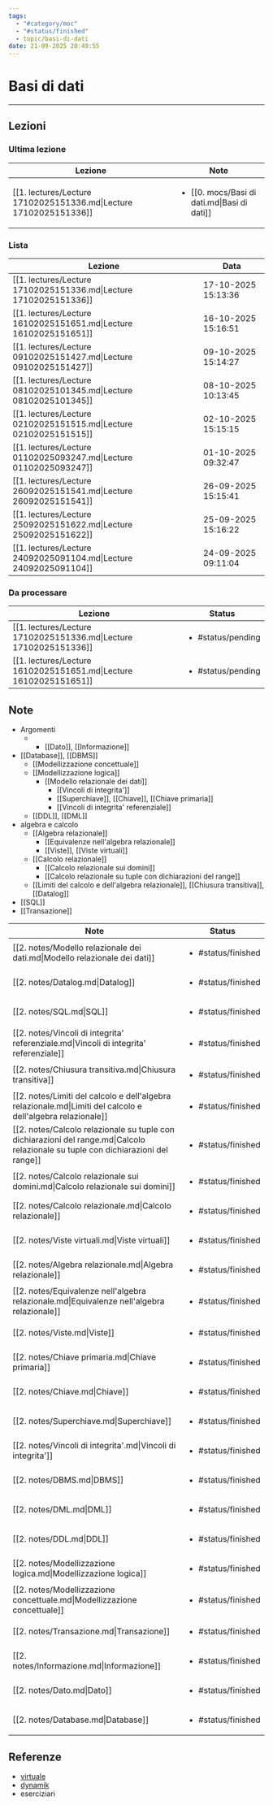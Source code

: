```yaml
---
tags:
  - "#category/moc"
  - "#status/finished"
  - topic/basi-di-dati
date: 21-09-2025 20:49:55
---
```

# Basi di dati
---
## Lezioni
### Ultima lezione
<!-- QueryToSerialize: TABLE WITHOUT ID file.link AS Lezione, file.inlinks AS Note FROM #category/lecture AND #topic/basi-di-dati SORT file.ctime DESC LIMIT 1 -->
<!-- SerializedQuery: TABLE WITHOUT ID file.link AS Lezione, file.inlinks AS Note FROM #category/lecture AND #topic/basi-di-dati SORT file.ctime DESC LIMIT 1 -->

| Lezione                                                           | Note                                                        |
| ----------------------------------------------------------------- | ----------------------------------------------------------- |
| [[1. lectures/Lecture 17102025151336.md\|Lecture 17102025151336]] | <ul><li>[[0. mocs/Basi di dati.md\|Basi di dati]]</li></ul> |
<!-- SerializedQuery END -->

### Lista
<!-- QueryToSerialize: TABLE WITHOUT ID file.link AS Lezione, date AS Data FROM #category/lecture AND #topic/basi-di-dati SORT file.ctime DESC -->
<!-- SerializedQuery: TABLE WITHOUT ID file.link AS Lezione, date AS Data FROM #category/lecture AND #topic/basi-di-dati SORT file.ctime DESC -->

| Lezione                                                           | Data                |
| ----------------------------------------------------------------- | ------------------- |
| [[1. lectures/Lecture 17102025151336.md\|Lecture 17102025151336]] | 17-10-2025 15:13:36 |
| [[1. lectures/Lecture 16102025151651.md\|Lecture 16102025151651]] | 16-10-2025 15:16:51 |
| [[1. lectures/Lecture 09102025151427.md\|Lecture 09102025151427]] | 09-10-2025 15:14:27 |
| [[1. lectures/Lecture 08102025101345.md\|Lecture 08102025101345]] | 08-10-2025 10:13:45 |
| [[1. lectures/Lecture 02102025151515.md\|Lecture 02102025151515]] | 02-10-2025 15:15:15 |
| [[1. lectures/Lecture 01102025093247.md\|Lecture 01102025093247]] | 01-10-2025 09:32:47 |
| [[1. lectures/Lecture 26092025151541.md\|Lecture 26092025151541]] | 26-09-2025 15:15:41 |
| [[1. lectures/Lecture 25092025151622.md\|Lecture 25092025151622]] | 25-09-2025 15:16:22 |
| [[1. lectures/Lecture 24092025091104.md\|Lecture 24092025091104]] | 24-09-2025 09:11:04 |
<!-- SerializedQuery END -->



### Da processare
<!-- QueryToSerialize: TABLE WITHOUT ID file.link as Lezione, filter(file.tags, (t) => t="#status/pending" OR t="#status/ongoing") AS Status FROM #category/lecture AND #topic/basi-di-dati AND (#status/pending OR #status/ongoing) SORT date DESC -->
<!-- SerializedQuery: TABLE WITHOUT ID file.link as Lezione, filter(file.tags, (t) => t="#status/pending" OR t="#status/ongoing") AS Status FROM #category/lecture AND #topic/basi-di-dati AND (#status/pending OR #status/ongoing) SORT date DESC -->

| Lezione                                                           | Status                            |
| ----------------------------------------------------------------- | --------------------------------- |
| [[1. lectures/Lecture 17102025151336.md\|Lecture 17102025151336]] | <ul><li>#status/pending</li></ul> |
| [[1. lectures/Lecture 16102025151651.md\|Lecture 16102025151651]] | <ul><li>#status/pending</li></ul> |
<!-- SerializedQuery END -->


## Note
- Argomenti
	- - [[Dato]], [[Informazione]]
- [[Database]], [[DBMS]]
	- [[Modellizzazione concettuale]]
	- [[Modellizzazione logica]]
		- [[Modello relazionale dei dati]]
			- [[Vincoli di integrita']]
			- [[Superchiave]], [[Chiave]], [[Chiave primaria]]
			- [[Vincoli di integrita' referenziale]]
	- [[DDL]], [[DML]]
- algebra e calcolo
	- [[Algebra relazionale]]
		- [[Equivalenze nell'algebra relazionale]]
		- [[Viste]], [[Viste virtuali]]
	- [[Calcolo relazionale]]
		- [[Calcolo relazionale sui domini]]
		- [[Calcolo relazionale su tuple con dichiarazioni del range]]
	- [[Limiti del calcolo e dell'algebra relazionale]], [[Chiusura transitiva]], [[Datalog]]
- [[SQL]]
- [[Transazione]]

<!-- QueryToSerialize: TABLE WITHOUT ID file.link AS Note, filter(file.tags, (t) => t="#status/pending" OR t="#status/ongoing" OR t="#status/finished") AS Status FROM #category/note AND #topic/basi-di-dati SORT file.ctime DESC -->
<!-- SerializedQuery: TABLE WITHOUT ID file.link AS Note, filter(file.tags, (t) => t="#status/pending" OR t="#status/ongoing" OR t="#status/finished") AS Status FROM #category/note AND #topic/basi-di-dati SORT file.ctime DESC -->

| Note                                                                                                                               | Status                             |
| ---------------------------------------------------------------------------------------------------------------------------------- | ---------------------------------- |
| [[2. notes/Modello relazionale dei dati.md\|Modello relazionale dei dati]]                                                         | <ul><li>#status/finished</li></ul> |
| [[2. notes/Datalog.md\|Datalog]]                                                                                                   | <ul><li>#status/finished</li></ul> |
| [[2. notes/SQL.md\|SQL]]                                                                                                           | <ul><li>#status/finished</li></ul> |
| [[2. notes/Vincoli di integrita' referenziale.md\|Vincoli di integrita' referenziale]]                                             | <ul><li>#status/finished</li></ul> |
| [[2. notes/Chiusura transitiva.md\|Chiusura transitiva]]                                                                           | <ul><li>#status/finished</li></ul> |
| [[2. notes/Limiti del calcolo e dell'algebra relazionale.md\|Limiti del calcolo e dell'algebra relazionale]]                       | <ul><li>#status/finished</li></ul> |
| [[2. notes/Calcolo relazionale su tuple con dichiarazioni del range.md\|Calcolo relazionale su tuple con dichiarazioni del range]] | <ul><li>#status/finished</li></ul> |
| [[2. notes/Calcolo relazionale sui domini.md\|Calcolo relazionale sui domini]]                                                     | <ul><li>#status/finished</li></ul> |
| [[2. notes/Calcolo relazionale.md\|Calcolo relazionale]]                                                                           | <ul><li>#status/finished</li></ul> |
| [[2. notes/Viste virtuali.md\|Viste virtuali]]                                                                                     | <ul><li>#status/finished</li></ul> |
| [[2. notes/Algebra relazionale.md\|Algebra relazionale]]                                                                           | <ul><li>#status/finished</li></ul> |
| [[2. notes/Equivalenze nell'algebra relazionale.md\|Equivalenze nell'algebra relazionale]]                                         | <ul><li>#status/finished</li></ul> |
| [[2. notes/Viste.md\|Viste]]                                                                                                       | <ul><li>#status/finished</li></ul> |
| [[2. notes/Chiave primaria.md\|Chiave primaria]]                                                                                   | <ul><li>#status/finished</li></ul> |
| [[2. notes/Chiave.md\|Chiave]]                                                                                                     | <ul><li>#status/finished</li></ul> |
| [[2. notes/Superchiave.md\|Superchiave]]                                                                                           | <ul><li>#status/finished</li></ul> |
| [[2. notes/Vincoli di integrita'.md\|Vincoli di integrita']]                                                                       | <ul><li>#status/finished</li></ul> |
| [[2. notes/DBMS.md\|DBMS]]                                                                                                         | <ul><li>#status/finished</li></ul> |
| [[2. notes/DML.md\|DML]]                                                                                                           | <ul><li>#status/finished</li></ul> |
| [[2. notes/DDL.md\|DDL]]                                                                                                           | <ul><li>#status/finished</li></ul> |
| [[2. notes/Modellizzazione logica.md\|Modellizzazione logica]]                                                                     | <ul><li>#status/finished</li></ul> |
| [[2. notes/Modellizzazione concettuale.md\|Modellizzazione concettuale]]                                                           | <ul><li>#status/finished</li></ul> |
| [[2. notes/Transazione.md\|Transazione]]                                                                                           | <ul><li>#status/finished</li></ul> |
| [[2. notes/Informazione.md\|Informazione]]                                                                                         | <ul><li>#status/finished</li></ul> |
| [[2. notes/Dato.md\|Dato]]                                                                                                         | <ul><li>#status/finished</li></ul> |
| [[2. notes/Database.md\|Database]]                                                                                                 | <ul><li>#status/finished</li></ul> |
<!-- SerializedQuery END -->

## Referenze
- [virtuale]()
- [dynamik]()
- eserciziari
